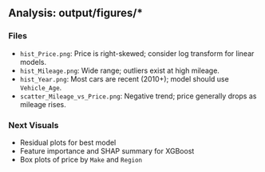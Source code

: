 ## Analysis: output/figures/*

### Files
- `hist_Price.png`: Price is right-skewed; consider log transform for linear models.
- `hist_Mileage.png`: Wide range; outliers exist at high mileage.
- `hist_Year.png`: Most cars are recent (2010+); model should use `Vehicle_Age`.
- `scatter_Mileage_vs_Price.png`: Negative trend; price generally drops as mileage rises.

### Next Visuals
- Residual plots for best model
- Feature importance and SHAP summary for XGBoost
- Box plots of price by `Make` and `Region`
